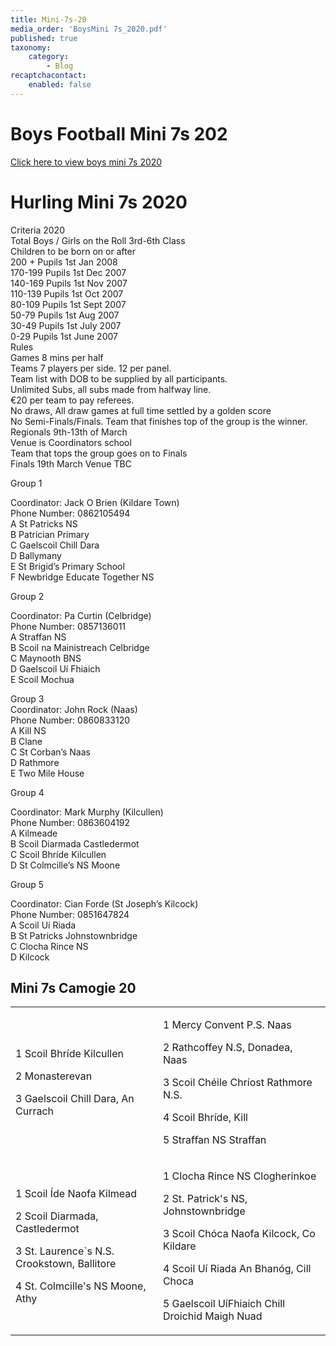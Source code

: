 ```yaml
---
title: Mini-7s-20
media_order: 'BoysMini 7s_2020.pdf'
published: true
taxonomy:
    category:
        - Blog
recaptchacontact:
    enabled: false
---
```


# Boys Football Mini 7s 202 #
[Click here to view boys mini 7s 2020](BoysMini%207s_2020.pdf)
# Hurling Mini 7s 2020 #
<p>Criteria 2020<br />Total Boys / Girls on the Roll 3rd-6th Class<br />Children to be born on or after<br />200 + Pupils 1st Jan 2008<br />170-199 Pupils 1st Dec 2007<br />140-169 Pupils 1st Nov 2007<br />110-139 Pupils 1st Oct 2007<br />80-109 Pupils 1st Sept 2007<br />50-79 Pupils 1st Aug 2007<br />30-49 Pupils 1st July 2007<br />0-29 Pupils 1st June 2007<br />Rules<br />Games 8 mins per half<br />Teams 7 players per side. 12 per panel.<br />Team list with DOB to be supplied by all participants.<br />Unlimited Subs, all subs made from halfway line.<br />&euro;20 per team to pay referees.<br />No draws, All draw games at full time settled by a golden score<br />No Semi-Finals/Finals. Team that finishes top of the group is the winner.<br />Regionals 9th-13th of March <br />Venue is Coordinators school<br />Team that tops the group goes on to Finals<br />Finals 19th March Venue TBC</p>
<p>Group 1</p>
<p>Coordinator: Jack O Brien (Kildare Town)<br />Phone Number: 0862105494<br />A St Patricks NS<br />B Patrician Primary<br />C Gaelscoil Chill Dara<br />D Ballymany<br />E St Brigid&rsquo;s Primary School<br />F Newbridge Educate Together NS</p>
<p>Group 2</p>
<p>Coordinator: Pa Curtin (Celbridge)<br />Phone Number: 0857136011<br />A Straffan NS<br />B Scoil na Mainistreach Celbridge<br />C Maynooth BNS<br />D Gaelscoil U&iacute; Fhiaich<br />E Scoil Mochua</p>
<p>Group 3 <br />Coordinator: John Rock (Naas)<br />Phone Number: 0860833120<br />A Kill NS<br />B Clane<br />C St Corban&rsquo;s Naas<br />D Rathmore<br />E Two Mile House</p>
<p>Group 4</p>
<p>Coordinator: Mark Murphy (Kilcullen)<br />Phone Number: 0863604192<br />A Kilmeade<br />B Scoil Diarmada Castledermot<br />C Scoil Bhr&iacute;de Kilcullen<br />D St Colmcille&rsquo;s NS Moone</p>
<p>Group 5</p>
<p>Coordinator: Cian Forde (St Joseph&rsquo;s Kilcock)<br />Phone Number: 0851647824<br />A Scoil U&iacute; Riada<br />B St Patricks Johnstownbridge<br />C Clocha Rince NS<br />D Kilcock</p>

## Mini 7s Camogie 20 ##

<table cellspacing="0" cellpadding="0">
<tbody>
<tr>
<td>
<p>1 Scoil Bhr&iacute;de Kilcullen&nbsp;</p>
<p>2 Monasterevan&nbsp;</p>
<p>3 Gaelscoil Chill Dara, An Currach</p>
</td>
<td>
<p>1 Mercy Convent P.S. Naas</p>
<p>2 Rathcoffey N.S, Donadea, Naas&nbsp;</p>
<p>3 Scoil Ch&eacute;ile Chr&iacute;ost Rathmore N.S.&nbsp;</p>
<p>4 Scoil Bhr&iacute;de, Kill</p>
<p>5 Straffan NS Straffan</p>
</td>
</tr>
<tr>
<td>
<p>1 Scoil &Iacute;de Naofa Kilmead</p>
<p>2 Scoil Diarmada, Castledermot</p>
<p>3 St. Laurence`s N.S. Crookstown, Ballitore</p>
<p>4 St. Colmcille's NS Moone, Athy&nbsp;</p>
</td>
<td>
<p>1 Clocha Rince NS Clogherinkoe&nbsp;</p>
<p>2 St. Patrick's NS, Johnstownbridge&nbsp;</p>
<p>3 Scoil Ch&oacute;ca Naofa Kilcock, Co Kildare&nbsp;</p>
<p>4 Scoil U&iacute; Riada An Bhan&oacute;g, Cill Choca&nbsp;</p>
<p>5 Gaelscoil U&iacute;Fhiaich Chill Droichid Maigh Nuad&nbsp;</p>
</td>
</tr>
</tbody>
</table>